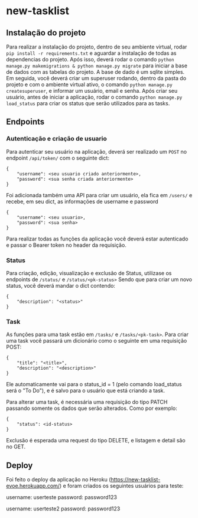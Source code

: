 # new-tasklist

## Instalação do projeto
Para realizar a instalação do projeto, dentro de seu ambiente virtual, rodar `pip install -r requirements.txt` e aguardar a instalação de todas as dependencias do projeto.
Após isso, deverá rodar o comando `python manage.py makemigrations & python manage.py migrate` para iniciar a base de dados com as tabelas do projeto. A base de dado é um sqlite simples.
Em seguida, você deverá criar um superuser rodando, dentro da pasta do projeto e com o ambiente virtual ativo, o comando `python manage.py createsuperuser`, e informar um usuário, email e senha. Após criar seu usuário, antes de iniciar a aplicação, rodar o comando `python manage.py load_status` para criar os status que serão utilizados para as tasks.

## Endpoints

### Autenticação e criação de usuario
Para autenticar seu usuário na aplicação, deverá ser realizado um `POST` no endpoint `/api/token/` com o seguinte dict:

    {
        "username": <seu usuario criado anteriormente>,
        "password": <sua senha criada anteriormente>
    }

Foi adicionada também uma API para criar um usuário, ela fica em `/users/` e recebe, em seu dict, as informações de username e password

    {
        "username": <seu usuario>,
        "password": <sua senha>
    }
Para realizar todas as funções da aplicação você deverá estar autenticado e passar o Bearer token no header da requisição.

### Status
Para criação, edição, visualização e exclusão de Status, utilizase os endpoints de `/status/` e `/status/<pk-status>`
Sendo que para criar um novo status, você deverá mandar o dict contendo:

    {
        "description": "<status>"
    }

### Task
As funções para uma task estão em `/tasks/` e `/tasks/<pk-task>`. Para criar uma task você passará um dicionário como o seguinte em uma requisição POST:

    {
        "title": "<title>",
        "description": "<description>"
    }
Ele automaticamente vai para o status_id = 1 (pelo comando load_status será o "To Do"), e é salvo para o usuário que está criando a task.

Para alterar uma task, é necessária uma requisição do tipo PATCH passando somente os dados que serão alterados.
Como por exemplo:

    {
        "status": <id-status>
    }

Exclusão é esperada uma request do tipo DELETE, e listagem e detail são no GET.

## Deploy
Foi feito o deploy da aplicação no Heroku (https://new-tasklist-evoe.herokuapp.com/) e foram criados os seguintes usuários para teste:

username: userteste
password: password123

username: userteste2
password: password123
